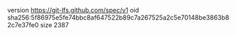 version https://git-lfs.github.com/spec/v1
oid sha256:5f86975e5fe74bbc8af647522b89c7a267525a2c5e70148be3863b82c7e37fe0
size 2387
